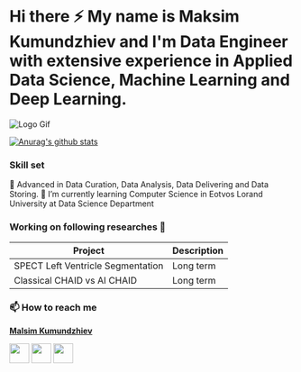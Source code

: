 # Hi there :zap: My name is Maksim Kumundzhiev and I'm Data Engineer with extensive experience in Applied Data Science, Machine Learning and Deep Learning.

<img align="center" src="https://66.media.tumblr.com/d40c6daf51b6b2b7c060b1019574aa06/tumblr_nv3ijoGcGS1qav3uso1_540.gif" alt="Logo Gif">

[![Anurag's github stats](https://github-readme-stats.vercel.app/api?username=KumundzhievMaxim&count_private=true)](https://github.com/anuraghazra/github-readme-stats)

### Skill set
:space_invader: Advanced in Data Curation, Data Analysis, Data Delivering and Data Storing.
:school_satchel: I’m currently learning Computer Science in Eotvos Lorand University at Data Science Department

### Working on following researches 🔭 

Project      | Description
------------ | -------------
SPECT Left Ventricle Segmentation | Long term
Classical CHAID vs AI CHAID | Long term  

### 📫 How to reach me
**[Malsim Kumundzhiev](https://github.com/KumundzhievMaxim)**

[<img src="http://i.imgur.com/0o48UoR.png" width="35">](https://github.com/KumundzhievMaxim)             [<img src="https://i.imgur.com/0IdggSZ.png" width="35">](https://www.linkedin.com/in/maksim-kumundzhiev/)             [<img src="https://loading.io/s/icon/vzeour.svg" width="35">](https://www.kaggle.com/maximkumundzhiev) 

